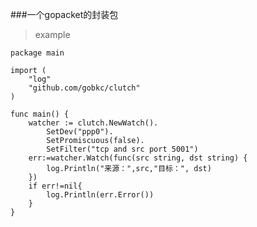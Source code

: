 ###一个gopacket的封装包

>example

    package main
    
    import (
        "log"
        "github.com/gobkc/clutch"
    )
    
    func main() {
        watcher := clutch.NewWatch().
            SetDev("ppp0").
            SetPromiscuous(false).
            SetFilter("tcp and src port 5001")
        err:=watcher.Watch(func(src string, dst string) {
            log.Println("来源：",src,"目标：", dst)
        })
        if err!=nil{
            log.Println(err.Error())
        }
    }